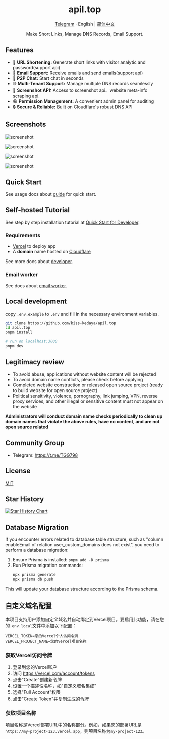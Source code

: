 <div align="center">
  <h1>apil.top</h1>
  <p><a href="https://t.me/TGG798">Telegram</a> · English | <a href="/README-zh.md">简体中文</a></p>
  <p>Make Short Links, Manage DNS Records, Email Support.</p>
  <!-- <img src="https://apil.top/_static/images/light-preview.png"/> -->
</div>

## Features

- 🔗 **URL Shortening:** Generate short links with visitor analytic and password(support api)
- 📮 **Email Support:** Receive emails and send emails(support api)
- 💬 **P2P Chat:** Start chat in seconds
- 🌐 **Multi-Tenant Support:** Manage multiple DNS records seamlessly
- 📸 **Screenshot API:** Access to screenshot api、website meta-info scraping api.
- 😀 **Permission Management:** A convenient admin panel for auditing
- 🔒 **Secure & Reliable:** Built on Cloudflare's robust DNS API

## Screenshots

![screenshot](https://apil.top/_static/images/light-preview.png)

![screenshot](https://apil.top/_static/images/example_02.png)

![screenshot](https://apil.top/_static/images/example_01.png)

![screenshot](https://apil.top/_static/images/example_03.png)

## Quick Start

See usage docs about [guide](https://apil.top/docs/quick-start) for quick start.

## Self-hosted Tutorial

See step by step installation tutorial at [Quick Start for Developer](https://apil.top/docs/developer/quick-start).

### Requirements

- [Vercel](https://vercel.com) to deploy app
- A **domain** name hosted on [Cloudflare](https://dash.cloudflare.com/)

See more docs about [developer](https://apil.top/docs/developer/installation).

### Email worker

See docs about [email worker](https://apil.top/docs/developer/cloudflare-email-worker).

## Local development

copy `.env.example` to `.env` and fill in the necessary environment variables.

```bash
git clone https://github.com/kiss-kedaya/apil.top
cd apil.top
pnpm install

# run on localhost:3000
pnpm dev
```

## Legitimacy review

- To avoid abuse, applications without website content will be rejected
- To avoid domain name conflicts, please check before applying
- Completed website construction or released open source project (ready to build website for open source project)
- Political sensitivity, violence, pornography, link jumping, VPN, reverse proxy services, and other illegal or sensitive content must not appear on the website

**Administrators will conduct domain name checks periodically to clean up domain names that violate the above rules, have no content, and are not open source related**

## Community Group

- Telegram: https://t.me/TGG798

## License

[MIT](/LICENSE.md)

## Star History

<a href="https://star-history.com/#kiss-kedaya/apil.top&Date">
 <picture>
   <source media="(prefers-color-scheme: dark)" srcset="https://api.star-history.com/svg?repos=kiss-kedaya/apil.top&type=Date&theme=dark" />
   <source media="(prefers-color-scheme: light)" srcset="https://api.star-history.com/svg?repos=kiss-kedaya/apil.top&type=Date" />
   <img alt="Star History Chart" src="https://api.star-history.com/svg?repos=kiss-kedaya/apil.top&type=Date" />
 </picture>
</a>

## Database Migration

If you encounter errors related to database table structure, such as "column enableEmail of relation user_custom_domains does not exist", you need to perform a database migration:

1. Ensure Prisma is installed: `pnpm add -D prisma`
2. Run Prisma migration commands:
   ```bash
   npx prisma generate
   npx prisma db push
   ```

This will update your database structure according to the Prisma schema.

## 自定义域名配置

本项目支持用户添加自定义域名并自动绑定到Vercel项目。要启用此功能，请在您的`.env.local`文件中添加以下配置：

```
VERCEL_TOKEN=您的Vercel个人访问令牌
VERCEL_PROJECT_NAME=您的Vercel项目名称
```

### 获取Vercel访问令牌

1. 登录到您的Vercel账户
2. 访问 https://vercel.com/account/tokens
3. 点击"Create"创建新令牌
4. 设置一个描述性名称，如"自定义域名集成"
5. 选择"Full Account"权限
6. 点击"Create Token"并复制生成的令牌

### 获取项目名称

项目名称是Vercel部署URL中的名称部分。例如，如果您的部署URL是`https://my-project-123.vercel.app`，则项目名称为`my-project-123`。